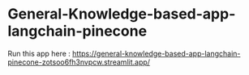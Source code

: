 # General-Knowledge-based-app-langchain-pinecone

Run this app here : https://general-knowledge-based-app-langchain-pinecone-zotsoo6fh3nvpcw.streamlit.app/
